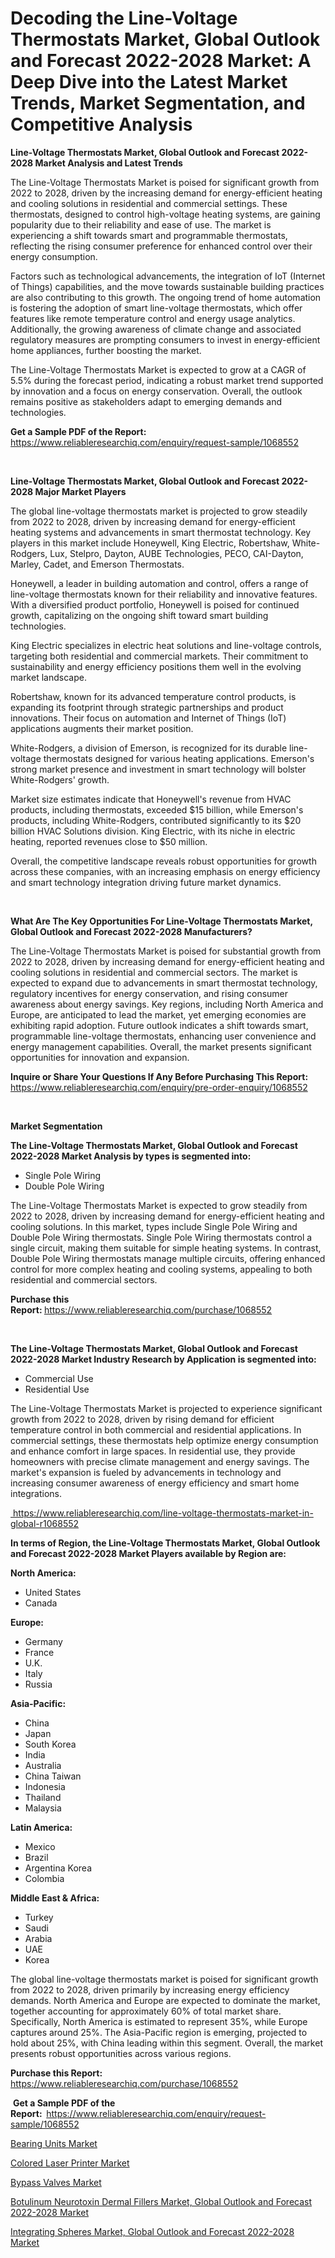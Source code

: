 <p><h1>Decoding the Line-Voltage Thermostats Market, Global Outlook and Forecast 2022-2028 Market: A Deep Dive into the Latest Market Trends, Market Segmentation, and Competitive Analysis</h1></p><p><strong>Line-Voltage Thermostats Market, Global Outlook and Forecast 2022-2028 Market Analysis and Latest Trends</strong></p>
<p><p>The Line-Voltage Thermostats Market is poised for significant growth from 2022 to 2028, driven by the increasing demand for energy-efficient heating and cooling solutions in residential and commercial settings. These thermostats, designed to control high-voltage heating systems, are gaining popularity due to their reliability and ease of use. The market is experiencing a shift towards smart and programmable thermostats, reflecting the rising consumer preference for enhanced control over their energy consumption.</p><p>Factors such as technological advancements, the integration of IoT (Internet of Things) capabilities, and the move towards sustainable building practices are also contributing to this growth. The ongoing trend of home automation is fostering the adoption of smart line-voltage thermostats, which offer features like remote temperature control and energy usage analytics. Additionally, the growing awareness of climate change and associated regulatory measures are prompting consumers to invest in energy-efficient home appliances, further boosting the market.</p><p>The Line-Voltage Thermostats Market is expected to grow at a CAGR of 5.5% during the forecast period, indicating a robust market trend supported by innovation and a focus on energy conservation. Overall, the outlook remains positive as stakeholders adapt to emerging demands and technologies.</p></p>
<p><strong>Get a Sample PDF of the Report:&nbsp;</strong> <a href="https://www.reliableresearchiq.com/enquiry/request-sample/1068552?utm_campaign=2469&utm_medium=2&utm_source=Github&utm_content=ia&utm_term=21032025&utm_id=line-voltage-thermostats-market-global-outlook-and-forecast-2022-2028">https://www.reliableresearchiq.com/enquiry/request-sample/1068552</a></p>
<p>&nbsp;</p>
<p><strong>Line-Voltage Thermostats Market, Global Outlook and Forecast 2022-2028 Major Market Players</strong></p>
<p><p>The global line-voltage thermostats market is projected to grow steadily from 2022 to 2028, driven by increasing demand for energy-efficient heating systems and advancements in smart thermostat technology. Key players in this market include Honeywell, King Electric, Robertshaw, White-Rodgers, Lux, Stelpro, Dayton, AUBE Technologies, PECO, CAI-Dayton, Marley, Cadet, and Emerson Thermostats.</p><p>Honeywell, a leader in building automation and control, offers a range of line-voltage thermostats known for their reliability and innovative features. With a diversified product portfolio, Honeywell is poised for continued growth, capitalizing on the ongoing shift toward smart building technologies.</p><p>King Electric specializes in electric heat solutions and line-voltage controls, targeting both residential and commercial markets. Their commitment to sustainability and energy efficiency positions them well in the evolving market landscape.</p><p>Robertshaw, known for its advanced temperature control products, is expanding its footprint through strategic partnerships and product innovations. Their focus on automation and Internet of Things (IoT) applications augments their market position.</p><p>White-Rodgers, a division of Emerson, is recognized for its durable line-voltage thermostats designed for various heating applications. Emerson's strong market presence and investment in smart technology will bolster White-Rodgers' growth.</p><p>Market size estimates indicate that Honeywell's revenue from HVAC products, including thermostats, exceeded $15 billion, while Emerson's products, including White-Rodgers, contributed significantly to its $20 billion HVAC Solutions division. King Electric, with its niche in electric heating, reported revenues close to $50 million.</p><p>Overall, the competitive landscape reveals robust opportunities for growth across these companies, with an increasing emphasis on energy efficiency and smart technology integration driving future market dynamics.</p></p>
<p>&nbsp;</p>
<p><strong>What Are The Key Opportunities For Line-Voltage Thermostats Market, Global Outlook and Forecast 2022-2028 Manufacturers?</strong></p>
<p><p>The Line-Voltage Thermostats Market is poised for substantial growth from 2022 to 2028, driven by increasing demand for energy-efficient heating and cooling solutions in residential and commercial sectors. The market is expected to expand due to advancements in smart thermostat technology, regulatory incentives for energy conservation, and rising consumer awareness about energy savings. Key regions, including North America and Europe, are anticipated to lead the market, yet emerging economies are exhibiting rapid adoption. Future outlook indicates a shift towards smart, programmable line-voltage thermostats, enhancing user convenience and energy management capabilities. Overall, the market presents significant opportunities for innovation and expansion.</p></p>
<p><strong>Inquire or Share Your Questions If Any Before Purchasing This Report:</strong> <a href="https://www.reliableresearchiq.com/enquiry/pre-order-enquiry/1068552?utm_campaign=2469&utm_medium=2&utm_source=Github&utm_content=ia&utm_term=21032025&utm_id=line-voltage-thermostats-market-global-outlook-and-forecast-2022-2028">https://www.reliableresearchiq.com/enquiry/pre-order-enquiry/1068552</a></p>
<p>&nbsp;</p>
<p><strong>Market Segmentation</strong></p>
<p><strong>The Line-Voltage Thermostats Market, Global Outlook and Forecast 2022-2028 Market Analysis by types is segmented into:</strong></p>
<p><ul><li>Single Pole Wiring</li><li>Double Pole Wiring</li></ul></p>
<p><p>The Line-Voltage Thermostats Market is expected to grow steadily from 2022 to 2028, driven by increasing demand for energy-efficient heating and cooling solutions. In this market, types include Single Pole Wiring and Double Pole Wiring thermostats. Single Pole Wiring thermostats control a single circuit, making them suitable for simple heating systems. In contrast, Double Pole Wiring thermostats manage multiple circuits, offering enhanced control for more complex heating and cooling systems, appealing to both residential and commercial sectors.</p></p>
<p><strong>Purchase this Report:&nbsp;</strong><a href="https://www.reliableresearchiq.com/purchase/1068552?utm_campaign=2469&utm_medium=2&utm_source=Github&utm_content=ia&utm_term=21032025&utm_id=line-voltage-thermostats-market-global-outlook-and-forecast-2022-2028">https://www.reliableresearchiq.com/purchase/1068552</a></p>
<p>&nbsp;</p>
<p><strong>The Line-Voltage Thermostats Market, Global Outlook and Forecast 2022-2028 Market Industry Research by Application is segmented into:</strong></p>
<p><ul><li>Commercial Use</li><li>Residential Use</li></ul></p>
<p><p>The Line-Voltage Thermostats Market is projected to experience significant growth from 2022 to 2028, driven by rising demand for efficient temperature control in both commercial and residential applications. In commercial settings, these thermostats help optimize energy consumption and enhance comfort in large spaces. In residential use, they provide homeowners with precise climate management and energy savings. The market's expansion is fueled by advancements in technology and increasing consumer awareness of energy efficiency and smart home integrations.</p></p>
<p><a href="https://www.reliableresearchiq.com/line-voltage-thermostats-market-in-global-r1068552?utm_campaign=2469&utm_medium=2&utm_source=Github&utm_content=ia&utm_term=21032025&utm_id=line-voltage-thermostats-market-global-outlook-and-forecast-2022-2028">&nbsp;https://www.reliableresearchiq.com/line-voltage-thermostats-market-in-global-r1068552</a></p>
<p><strong>In terms of Region, the Line-Voltage Thermostats Market, Global Outlook and Forecast 2022-2028 Market Players available by Region are:</strong></p>
<p>
    <p> <strong> North America: </strong>
        <ul>
            <li>United States</li>
            <li>Canada</li>
        </ul>
        </p> 
    <p> <strong> Europe: </strong>
        <ul>
            <li>Germany</li>
            <li>France</li>
            <li>U.K.</li>
            <li>Italy</li>
            <li>Russia</li>
        </ul>
        </p> 
    <p> <strong> Asia-Pacific: </strong>
        <ul>
            <li>China</li>
            <li>Japan</li>
            <li>South Korea</li>
            <li>India</li>
            <li>Australia</li>
            <li>China Taiwan</li>
            <li>Indonesia</li>
            <li>Thailand</li>
            <li>Malaysia</li>
        </ul>
        </p> 
    <p> <strong> Latin America: </strong>
        <ul>
            <li>Mexico</li>
            <li>Brazil</li>
            <li>Argentina Korea</li>
            <li>Colombia</li>
        </ul>
        </p> 
    <p> <strong> Middle East & Africa: </strong>
        <ul>
            <li>Turkey</li>
            <li>Saudi</li>
            <li>Arabia</li>
            <li>UAE</li>
            <li>Korea</li>
        </ul>
    </p>
    </p>
<p><p>The global line-voltage thermostats market is poised for significant growth from 2022 to 2028, driven primarily by increasing energy efficiency demands. North America and Europe are expected to dominate the market, together accounting for approximately 60% of total market share. Specifically, North America is estimated to represent 35%, while Europe captures around 25%. The Asia-Pacific region is emerging, projected to hold about 25%, with China leading within this segment. Overall, the market presents robust opportunities across various regions.</p></p>
<p><strong>Purchase this Report: </strong><a href="https://www.reliableresearchiq.com/purchase/1068552?utm_campaign=2469&utm_medium=2&utm_source=Github&utm_content=ia&utm_term=21032025&utm_id=line-voltage-thermostats-market-global-outlook-and-forecast-2022-2028">https://www.reliableresearchiq.com/purchase/1068552</a></p>
<p>&nbsp;<strong>Get a Sample PDF of the Report:&nbsp;&nbsp;</strong><a href="https://www.reliableresearchiq.com/enquiry/request-sample/1068552?utm_campaign=2469&utm_medium=2&utm_source=Github&utm_content=ia&utm_term=21032025&utm_id=line-voltage-thermostats-market-global-outlook-and-forecast-2022-2028">https://www.reliableresearchiq.com/enquiry/request-sample/1068552</a></p>
<p><strong></strong></p>
<p><p><a href="https://www.linkedin.com/pulse/bearing-units-market-2025-2032-applications-regional-d8ywf?utm_campaign=2469&utm_medium=2&utm_source=Github&utm_content=ia&utm_term=21032025&utm_id=line-voltage-thermostats-market-global-outlook-and-forecast-2022-2028">Bearing Units Market</a></p><p><a href="https://www.linkedin.com/pulse/identifying-growth-drivers-comprehensive-analysis-colored-laser-648df?utm_campaign=2469&utm_medium=2&utm_source=Github&utm_content=ia&utm_term=21032025&utm_id=line-voltage-thermostats-market-global-outlook-and-forecast-2022-2028">Colored Laser Printer Market</a></p><p><a href="https://www.linkedin.com/pulse/comprehensive-bypass-valves-market-report-projected-cagr-gytnf?utm_campaign=2469&utm_medium=2&utm_source=Github&utm_content=ia&utm_term=21032025&utm_id=line-voltage-thermostats-market-global-outlook-and-forecast-2022-2028">Bypass Valves Market</a></p><p><a href="https://github.com/ernierintzfu/Market-Research-Report-List-1/blob/main/botulinum-neurotoxin-dermal-fillers-market-global-outlook-and-forecast-2022-2028-market.md?utm_campaign=2469&utm_medium=2&utm_source=Github&utm_content=ia&utm_term=21032025&utm_id=line-voltage-thermostats-market-global-outlook-and-forecast-2022-2028">Botulinum Neurotoxin Dermal Fillers Market, Global Outlook and Forecast 2022-2028 Market</a></p><p><a href="https://github.com/kielbledeni0/Market-Research-Report-List-1/blob/main/integrating-spheres-market-global-outlook-and-forecast-2022-2028-market.md?utm_campaign=2469&utm_medium=2&utm_source=Github&utm_content=ia&utm_term=21032025&utm_id=line-voltage-thermostats-market-global-outlook-and-forecast-2022-2028">Integrating Spheres Market, Global Outlook and Forecast 2022-2028 Market</a></p></p>